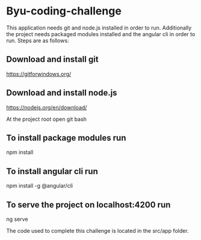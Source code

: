 # Byu-coding-challenge

This application needs git and node.js installed in order to run.  Additionally the project needs packaged modules installed and the angular cli in order to run.  Steps are as follows:

## Download and install git
https://gitforwindows.org/

## Download and install node.js
https://nodejs.org/en/download/

At the project root open git bash

## To install package modules run
npm install

## To install angular cli run
npm install -g @angular/cli

## To serve the project on localhost:4200 run
ng serve


The code used to complete this challenge is located in the src/app folder.